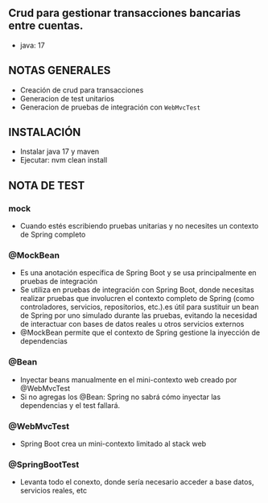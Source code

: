 ## Crud para gestionar transacciones bancarias entre cuentas.
- java: 17
## NOTAS GENERALES
- Creación de crud para transacciones
- Generacion de test unitarios 
- Generacion de pruebas de integración con ``WebMvcTest``

## INSTALACIÓN
- Instalar java 17 y maven
- Ejecutar: nvm clean install

## NOTA DE TEST
### mock
- Cuando estés escribiendo pruebas unitarias y no necesites un contexto de Spring completo
### @MockBean 
- Es una anotación específica de Spring Boot y se usa principalmente en pruebas de integración
- Se utiliza en pruebas de integración con Spring Boot, donde necesitas realizar pruebas que involucren el contexto 
  completo de Spring (como controladores, servicios, repositorios, etc.).es útil para sustituir un bean de Spring por 
  uno simulado durante las pruebas, evitando la necesidad de interactuar con bases de datos reales u otros servicios externos
- @MockBean permite que el contexto de Spring gestione la inyección de dependencias

### @Bean
-  Inyectar beans manualmente en el mini-contexto web creado por @WebMvcTest
- Si no agregas los @Bean: Spring no sabrá cómo inyectar las dependencias y el test fallará.
### @WebMvcTest
- Spring Boot crea un mini-contexto limitado al stack web
### @SpringBootTest
- Levanta todo el conexto, donde sería necesario acceder a base datos, servicios reales, etc

